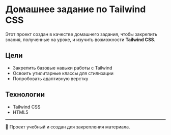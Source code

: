 # Домашнее задание по Tailwind CSS

Этот проект создан в качестве домашнего задания, чтобы закрепить знания, полученные на уроке, и изучить возможности **Tailwind CSS**.

## Цели
- Закрепить базовые навыки работы с Tailwind  
- Освоить утилитарные классы для стилизации  
- Попробовать адаптивную верстку  

## Технологии
- Tailwind CSS  
- HTML5  

---

📌 Проект учебный и создан для закрепления материала.
